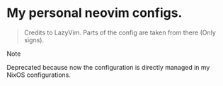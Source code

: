 # My personal neovim configs. 

> Credits to LazyVim. Parts of the config are taken from there (Only signs).

> [!NOTE]
> Deprecated because now the configuration is directly managed in my NixOS configurations.
